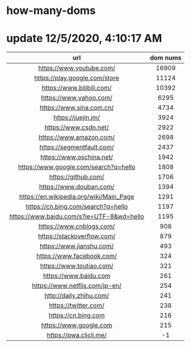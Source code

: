# how-many-doms

# update 12/5/2020, 4:10:17 AM

url | dom nums
:-: | :-:
https://www.youtube.com/ | 16909
https://play.google.com/store | 11124
https://www.bilibili.com/ | 10392
https://www.yahoo.com/ | 6295
https://www.sina.com.cn/ | 4734
https://juejin.im/ | 3924
https://www.csdn.net/ | 2922
https://www.amazon.com/ | 2698
https://segmentfault.com/ | 2437
https://www.oschina.net/ | 1942
https://www.google.com/search?q=hello | 1808
https://github.com/ | 1706
https://www.douban.com/ | 1394
https://en.wikipedia.org/wiki/Main_Page | 1291
https://cn.bing.com/search?q=hello | 1197
https://www.baidu.com/s?ie=UTF-8&wd=hello | 1195
https://www.cnblogs.com/ | 908
https://stackoverflow.com/ | 879
https://www.jianshu.com/ | 493
https://www.facebook.com/ | 324
https://www.toutiao.com/ | 321
https://www.baidu.com | 261
https://www.netflix.com/jp-en/ | 254
http://daily.zhihu.com/ | 241
https://twitter.com/ | 238
https://cn.bing.com | 216
https://www.google.com | 215
https://pwa.clicli.me/ | -1
